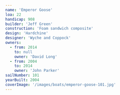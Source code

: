 ```yaml
---
name: 'Emperor Goose'
loa: 22
handicap: 908
builder: 'Jeff Green'
construction: 'Foam sandwich composite'
design: 'Hardchine'
designer: 'Wyche and Coppock'
owners:
  - from: 2014
    to: null
    owner: 'David Long'
  - from: 2004
    to: 2014
    owner: 'John Parker'
sailNumber: 101
yearBuilt: 2004
coverImage: '/images/boats/emperor-goose-101.jpg'
---
```

